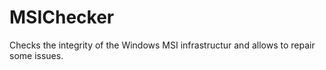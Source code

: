 # MSIChecker
Checks the integrity of the Windows MSI infrastructur and allows to repair some issues.
